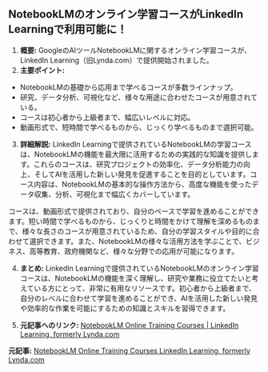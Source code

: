 ## NotebookLMのオンライン学習コースがLinkedIn Learningで利用可能に！

1. **概要:** GoogleのAIツールNotebookLMに関するオンライン学習コースが、LinkedIn Learning（旧Lynda.com）で提供開始されました。
2. **主要ポイント:**
 * NotebookLMの基礎から応用まで学べるコースが多数ラインナップ。
 * 研究、データ分析、可視化など、様々な用途に合わせたコースが用意されている。
 * コースは初心者から上級者まで、幅広いレベルに対応。
 * 動画形式で、短時間で学べるものから、じっくり学べるものまで選択可能。

3. **詳細解説:**
 LinkedIn Learningで提供されているNotebookLMの学習コースは、NotebookLMの機能を最大限に活用するための実践的な知識を提供します。これらのコースは、研究プロジェクトの効率化、データ分析能力の向上、そしてAIを活用した新しい発見を促進することを目的としています。コース内容は、NotebookLMの基本的な操作方法から、高度な機能を使ったデータ収集、分析、可視化まで幅広くカバーしています。

 コースは、動画形式で提供されており、自分のペースで学習を進めることができます。短い時間で学べるものから、じっくりと時間をかけて理解を深めるものまで、様々な長さのコースが用意されているため、自分の学習スタイルや目的に合わせて選択できます。また、NotebookLMの様々な活用方法を学ぶことで、ビジネス、高等教育、政府機関など、様々な分野での応用が可能になります。

4. **まとめ:**
 LinkedIn Learningで提供されているNotebookLMのオンライン学習コースは、NotebookLMの機能を深く理解し、研究や業務に役立てたいと考えている方にとって、非常に有用なリソースです。初心者から上級者まで、自分のレベルに合わせて学習を進めることができ、AIを活用した新しい発見や効率的な作業を可能にするための知識とスキルを習得できます。

5. **元記事へのリンク:**
 [NotebookLM Online Training Courses | LinkedIn Learning, formerly Lynda.com](https://www.linkedin.com/learning/search/index?keywords=NotebookLM)


**元記事:** [NotebookLM Online Training Courses LinkedIn Learning, formerly Lynda.com](https://www.linkedin.com/learning/topics/notebooklm)